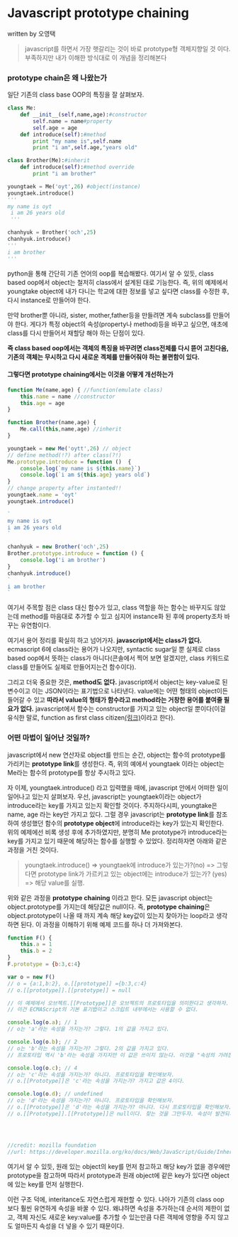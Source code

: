 

# Javascript prototype chaining

written by 오영택

> javascript를 하면서 가장 햇갈리는 것이 바로 prototype형 객체지향일 것 이다. 부족하지만 내가 이해한 방식대로 이 개념을 정리해본다


### prototype chain은 왜 나왔는가

일단 기존의 class base OOP의 특징을 잘 살펴보자.

```python
class Me: 
    def __init__(self,name,age):#constructor
        self.name = name#property
        self.age = age 
    def introduce(self):#method
        print "my name is",self.name
        print "i am",self.age,"years old"

class Brother(Me):#inherit
    def introduce(self):#method override
        print "i am brother"

youngtaek = Me('oyt',26) #object(instance)
youngtaek.introduce()
'''
my name is oyt
 i am 26 years old 
 '''

chanhyuk = Brother('och',25)
chanhyuk.introduce()
'''
i am brother
'''

```

python을 통해 간단히 기존 언어의 oop를 복습해봤다. 여기서 알 수 있듯, class based oop에서 object는 철저히 class에서 설계된 대로 기능한다. 즉, 위의 예제에서 youngtake object에 내가 다니는 학교에 대한 정보를 넣고 싶다면 class를 수정한 후, 다시 instance로 만들어야 한다. 

만약 brother뿐 아니라, sister, mother,father등을 만들려면 계속 subclass를 만들어야 한다. 게다가 특정 object의 속성(property나 method)등을 바꾸고 싶으면, 애초에 class를 다시 만들어서 재할당 해야 하는 단점이 있다.

**즉 class based oop에서는 객체의 특징을 바꾸려면 class전체를 다시 뜯어 고친다음, 기존의 객체는 무시하고 다시 새로운 겍체를 만들어줘야 하는 불편함이 있다.**

#### 그렇다면 prototype chaining에서는 이것을 어떻게 개선하는가

```javascript
function Me(name,age) { //function(emulate class)
	this.name = name //constructor
	this.age = age
}

function Brother(name,age) {
	Me.call(this,name,age) //inherit
}

youngtaek = new Me('oytt',26) // object
// define method(!?) after class(?!)
Me.prototype.introduce = function ()  {
	console.log(`my name is ${this.name}`)
	console.log(`i am ${this.age} years old`)
}
// change property after instanted!!
youngtaek.name = 'oyt'
youngtaek.introduce()

`
my name is oyt
i am 26 years old
`

chanhyuk = new Brother('och',25)
Brother.prototype.introduce = function () {
	console.log('i am brother')
}
chanhyuk.introduce()
`
i am brother
`

```

여기서 주목할 점은 class 대신 함수가 있고, class 역할을 하는 함수는 바꾸지도 않았는데 method를 마음대로 추가할 수 있고 심지어 instance화 된 후에 property조차 바꾸는 유연함이다.

여기서 용어 정리를 확실히 하고 넘어가자. **javascript에서는 class가 없다.** ecmascript 6에 class라는 용어가 나오지만, syntactic sugar일 뿐 실제로 class based oop에서 뜻하는 class가 아니다(콘솔에서 찍어 보면 알겠지만, class 키워드로 class를 만들어도 실제로 만들어지는건 함수이다).

그리고 더욱 중요한 것은, **method도 없다.** javascript에서 object는 key-value로 된 변수이고 이는 JSON이라는 표기법으로 나타낸다. value에는 어떤 형태의 object이든 들어갈 수 있고 **따라서 value의 형태가 함수라고 method라는 거창한 용어를 붙여줄 필요가 없다.** javascript에서 함수는 constructor를 가지고 있는 object일 뿐이다(이걸 유식한 말로, function as first class citizen[(링크)](https://en.wikipedia.org/wiki/First-class_function)이라고 한다).


### 어떤 마법이 일어난 것일까?

javascript에서 new 연산자로 object를 만드는 순간, object는 함수의 prototype를 가리키는 **prototype link**를 생성한다. 즉, 위의 예에서 youngtaek 이라는 object는 Me라는 함수의 prototype를 항상 주시하고 있다.

자 이제, youngtaek.introduce() 라고 입력했을 때에, javascript 안에서 어떠한 일이 일어나고 있는지 살펴보자. 우선, javascript는 youngtaek이라는 object가 introduce라는 key를 가지고 있는지 확인할 것이다. 주지하다시피, youngtake은 name, age 라는 key만 가지고 있다. 그럴 경우 javascript는 **prototype link**를 참조하여 생성했던 함수의 **prototype object**에 introduce라는 key가 있는지 확인한다. 위의 예제에선 비록 생성 후에 추가하였지만, 분명히 Me prototype가 introduce라는 key를 가지고 있기 때문에 해당하는 함수를 실행할 수 있었다. 정리하자면 아래와 같은 과정을 거친 것이다.

>youngtaek.introduce() 
=> youngtaek에 introduce가 있는가?(no)
=> 그렇다면 prototype link가 가르키고 있는 object에는 introduce가 있는가? (yes)
=>  해당 value를 실행.
			
위와 같은 과정을 **prototype chaining** 이라고 한다. 모든 javascript object는 object.prototype를 가지는데 해당값은 null이다. 즉, **prototype chaining**은 object.prototype이 나올 때 까지 계속 해당 key값이 있는지 찾아가는 loop라고 생각하면 된다. 이 과정을 이해하기 위해 예제 코드를 하나 더 가져와본다.

```javascript
function F() {
	this.a = 1
	this.b = 2
}
F.prototype = {b:3,c:4}

var o = new F()
// o = {a:1,b:2}, o.[[prototype]] ={b:3,c:4}
// o.[[prototype]].[[prototype]] = null

// 이 예제에서 오브젝트.[[Prototype]]은 오브젝트의 프로토타입을 의미한다고 생각하자.
// 이건 ECMAScript의 기본 표기법이고 스크립트 내부에서는 사용할 수 없다.

console.log(o.a); // 1
// o는 'a'라는 속성을 가지는가? 그렇다. 1의 값을 가지고 있다.

console.log(o.b); // 2
// o는 'b'라는 속성을 가지는가? 그렇다. 2의 값을 가지고 있다.
// 프로토타입 역시 'b'라는 속성을 가지지만 이 값은 쓰이지 않는다. 이것을 "속성의 가려짐(property shadowing)" 이라고 부른다.

console.log(o.c); // 4
// o는 'c'라는 속성을 가지는가? 아니다. 프로토타입을 확인해보자.
// o.[[Prototype]]은 'c'라는 속성을 가지는가? 가지고 값은 4이다.

console.log(o.d); // undefined
// o는 'd'라는 속성을 가지는가? 아니다. 프로토타입을 확인해보자.
// o.[[Prototype]]은 'd'라는 속성을 가지는가? 아니다. 다시 프로토타입을 확인해보자.
// o.[[Prototype]].[[Prototype]]은 null이다. 찾는 것을 그만두자. 속성이 발견되지 않았기 때문에 undefined를 반환한다.




//credit: mozilla foundation
//url: https://developer.mozilla.org/ko/docs/Web/JavaScript/Guide/Inheritance_and_the_prototype_chain
```

여기서 알 수 있듯, 원래 있는 object의 key를 먼저 참고하고 해당 key가 없을 경우에만 prototype을 참고하며 따라서 prototype과 원래 object에 같은 key가 있다면 object에 있는 key를 먼저 실행한다.

이런 구조 덕에, interitance도 자연스럽게 재현할 수 있다. 나아가 기존의 class oop 보다 훨씬 유연하게 속성을 바꿀 수 있다. 왜냐하면 속성을 추가하는데 순서의 제한이 없고, 객체 자신도 새로운 key:value를 추가할 수 있는만큼 다른 객체에 영향을 주지 않고도 얼마든지 속성을 더 넣을 수 있기 때문이다.